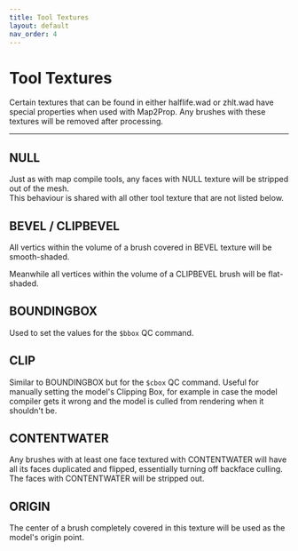 ```yaml
---
title: Tool Textures
layout: default
nav_order: 4
---
```


# Tool Textures

Certain textures that can be found in either halflife.wad or zhlt.wad have special properties when used with Map2Prop. Any brushes with these textures will be removed after processing.

---

## NULL

Just as with map compile tools, any faces with NULL texture will be stripped out of the mesh.<br />
This behaviour is shared with all other tool texture that are not listed below.

## BEVEL / CLIPBEVEL

All vertics within the volume of a brush covered in BEVEL texture will be smooth-shaded.

Meanwhile all vertices within the volume of a CLIPBEVEL brush will be flat-shaded.

## BOUNDINGBOX

Used to set the values for the `$bbox` QC command.

## CLIP

Similar to BOUNDINGBOX but for the `$cbox` QC command. Useful for manually setting the model's Clipping Box, for example in case the model compiler gets it wrong and the model is culled from rendering when it shouldn't be.

## CONTENTWATER

Any brushes with at least one face textured with CONTENTWATER will have all its faces duplicated and flipped, essentially turning off backface culling.
The faces with CONTENTWATER will be stripped out.

## ORIGIN
The center of a brush completely covered in this texture will be used as the model's origin point.
